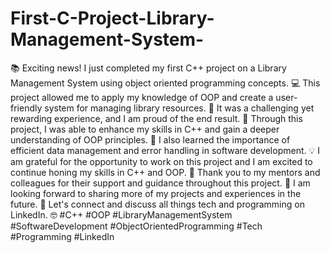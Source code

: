 # First-C-Project-Library-Management-System-

📚 Exciting news! I just completed my first C++ project on a Library Management System using object oriented programming concepts. 💻 This project allowed me to apply my knowledge of OOP and create a user-friendly system for managing library resources. 📖 It was a challenging yet rewarding experience, and I am proud of the end result. 🎉
Through this project, I was able to enhance my skills in C++ and gain a deeper understanding of OOP principles. 🚀 I also learned the importance of efficient data management and error handling in software development. 💡
I am grateful for the opportunity to work on this project and I am excited to continue honing my skills in C++ and OOP. 🌟 Thank you to my mentors and colleagues for their support and guidance throughout this project. 🙏
I am looking forward to sharing more of my projects and experiences in the future. 🤝 Let's connect and discuss all things tech and programming on LinkedIn. 🤓 #C++ #OOP #LibraryManagementSystem #SoftwareDevelopment #ObjectOrientedProgramming #Tech #Programming #LinkedIn

